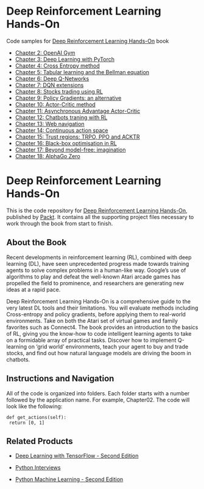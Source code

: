 # Deep Reinforcement Learning Hands-On

Code samples for [Deep Reinforcement Learning Hands-On](https://www.packtpub.com/big-data-and-business-intelligence/practical-deep-reinforcement-learning)
book

* [Chapter 2: OpenAI Gym](Chapter02)
* [Chapter 3: Deep Learning with PyTorch](Chapter03)
* [Chapter 4: Cross Entropy method](Chapter04)
* [Chapter 5: Tabular learning and the Bellman equation](Chapter05)
* [Chapter 6: Deep Q-Networks](Chapter06)
* [Chapter 7: DQN extensions](Chapter07)
* [Chapter 8: Stocks trading using RL](Chapter08)
* [Chapter 9: Policy Gradients: an alternative](Chapter09)
* [Chapter 10: Actor-Critic method](Chapter10)
* [Chapter 11: Asynchronous Advantage Actor-Critic](Chapter11)
* [Chapter 12: Chatbots traning with RL](Chapter12)
* [Chapter 13: Web navigation](Chapter13)
* [Chapter 14: Continuous action space](Chapter14)
* [Chapter 15: Trust regions: TRPO, PPO and ACKTR](Chapter15)
* [Chapter 16: Black-box optimisation in RL](Chapter16)
* [Chapter 17: Beyond model-free: imagination](Chapter17)
* [Chapter 18: AlphaGo Zero](Chapter18)


# Deep Reinforcement Learning Hands-On
This is the code repository for [Deep Reinforcement Learning Hands-On](https://www.packtpub.com/big-data-and-business-intelligence/deep-reinforcement-learning-hands?utm_source=github&utm_medium=repository&utm_campaign=9781788834247), published by [Packt](https://www.packtpub.com/?utm_source=github). It contains all the supporting project files necessary to work through the book from start to finish.
## About the Book
Recent developments in reinforcement learning (RL), combined with deep learning (DL), have seen unprecedented progress made towards training agents to solve complex problems in a human-like way. Google’s use of algorithms to play and defeat the well-known Atari arcade games has propelled the field to prominence, and researchers are generating new ideas at a rapid pace.

Deep Reinforcement Learning Hands-On is a comprehensive guide to the very latest DL tools and their limitations. You will evaluate methods including Cross-entropy and policy gradients, before applying them to real-world environments. Take on both the Atari set of virtual games and family favorites such as Connect4. The book provides an introduction to the basics of RL, giving you the know-how to code intelligent learning agents to take on a formidable array of practical tasks. Discover how to implement Q-learning on ‘grid world’ environments, teach your agent to buy and trade stocks, and find out how natural language models are driving the boom in chatbots.
## Instructions and Navigation
All of the code is organized into folders. Each folder starts with a number followed by the application name. For example, Chapter02.
The code will look like the following:
```
def get_actions(self):
 return [0, 1]
```
## Related Products
* [Deep Learning with TensorFlow - Second Edition](https://www.packtpub.com/big-data-and-business-intelligence/deep-learning-tensorflow-second-edition?utm_source=github&utm_medium=repository&utm_campaign=9781788831109)

* [Python Interviews](https://www.packtpub.com/web-development/python-interviews?utm_source=github&utm_medium=repository&utm_campaign=9781788399081)

* [Python Machine Learning - Second Edition](https://www.packtpub.com/big-data-and-business-intelligence/python-machine-learning-second-edition?utm_source=github&utm_medium=repository&utm_campaign=9781787125933)
